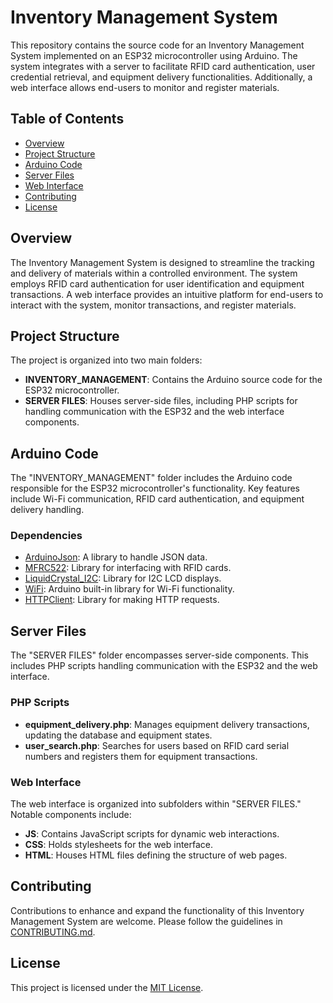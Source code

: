 # Inventory Management System

This repository contains the source code for an Inventory Management System implemented on an ESP32 microcontroller using Arduino. The system integrates with a server to facilitate RFID card authentication, user credential retrieval, and equipment delivery functionalities. Additionally, a web interface allows end-users to monitor and register materials.

## Table of Contents

- [Overview](#overview)
- [Project Structure](#project-structure)
- [Arduino Code](#arduino-code)
- [Server Files](#server-files)
- [Web Interface](#web-interface)
- [Contributing](#contributing)
- [License](#license)

## Overview

The Inventory Management System is designed to streamline the tracking and delivery of materials within a controlled environment. The system employs RFID card authentication for user identification and equipment transactions. A web interface provides an intuitive platform for end-users to interact with the system, monitor transactions, and register materials.

## Project Structure

The project is organized into two main folders:

- **INVENTORY_MANAGEMENT**: Contains the Arduino source code for the ESP32 microcontroller.
- **SERVER FILES**: Houses server-side files, including PHP scripts for handling communication with the ESP32 and the web interface components.

## Arduino Code

The "INVENTORY_MANAGEMENT" folder includes the Arduino code responsible for the ESP32 microcontroller's functionality. Key features include Wi-Fi communication, RFID card authentication, and equipment delivery handling.

### Dependencies

- [ArduinoJson](https://arduinojson.org/): A library to handle JSON data.
- [MFRC522](https://github.com/miguelbalboa/rfid): Library for interfacing with RFID cards.
- [LiquidCrystal_I2C](https://github.com/johnrickman/LiquidCrystal_I2C): Library for I2C LCD displays.
- [WiFi](https://www.arduino.cc/en/Reference/WiFi): Arduino built-in library for Wi-Fi functionality.
- [HTTPClient](https://github.com/espressif/arduino-esp32/tree/master/libraries/HTTPClient): Library for making HTTP requests.

## Server Files

The "SERVER FILES" folder encompasses server-side components. This includes PHP scripts handling communication with the ESP32 and the web interface.

### PHP Scripts

- **equipment_delivery.php**: Manages equipment delivery transactions, updating the database and equipment states.
- **user_search.php**: Searches for users based on RFID card serial numbers and registers them for equipment transactions.

### Web Interface

The web interface is organized into subfolders within "SERVER FILES." Notable components include:

- **JS**: Contains JavaScript scripts for dynamic web interactions.
- **CSS**: Holds stylesheets for the web interface.
- **HTML**: Houses HTML files defining the structure of web pages.

## Contributing

Contributions to enhance and expand the functionality of this Inventory Management System are welcome. Please follow the guidelines in [CONTRIBUTING.md](CONTRIBUTING.md).

## License

This project is licensed under the [MIT License](LICENSE).

